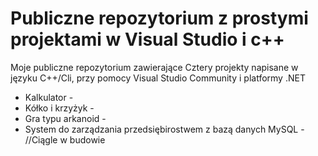 # Publiczne repozytorium z prostymi projektami w Visual Studio i c++

Moje publiczne repozytorium zawierające Cztery projekty napisane w języku C++/Cli, przy pomocy Visual Studio Community i platformy .NET

- Kalkulator -
- Kółko i krzyżyk -
- Gra typu arkanoid -
- System do zarządzania przedsiębirostwem z bazą danych MySQL - //Ciągle w budowie
